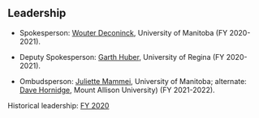 ## Leadership

- Spokesperson: [Wouter Deconinck](mailto:Wouter.Deconinck@umanitoba.ca), University of Manitoba (FY 2020-2021).

- Deputy Spokesperson: [Garth Huber](mailto:huberg@uregina.ca), University of Regina (FY 2020-2021).

- Ombudsperson: [Juliette Mammei](mailto:jmammei@physics.umanitoba.ca), University of Manitoba; alternate: [Dave Hornidge](mailto:dhornidge@mta.ca), Mount Allison University) (FY 2021-2022).

Historical leadership: [FY 2020](leadership-2020.md)

